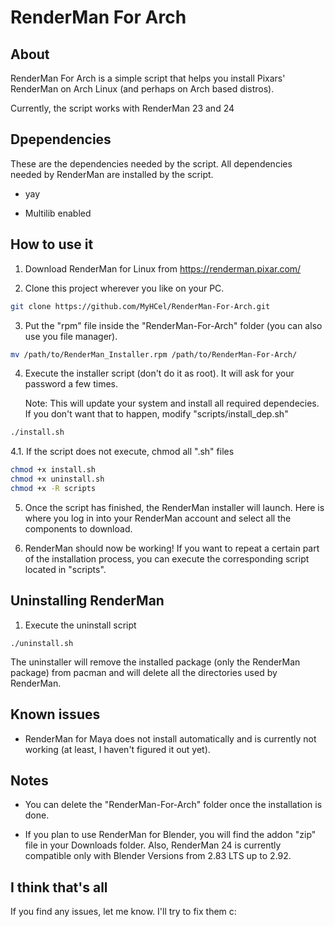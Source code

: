 # RenderMan For Arch

## About

RenderMan For Arch is a simple script that helps you install Pixars' RenderMan on Arch Linux (and perhaps on Arch based distros).

Currently, the script works with RenderMan 23 and 24

## Dpependencies

These are the dependencies needed by the script. All dependencies needed by RenderMan are installed by the script.

* yay

* Multilib enabled

## How to use it

1. Download RenderMan for Linux from https://renderman.pixar.com/

2. Clone this project wherever you like on your PC.

```bash
git clone https://github.com/MyHCel/RenderMan-For-Arch.git
```

3. Put the "rpm" file inside the "RenderMan-For-Arch" folder (you can also use you file manager).

```bash
mv /path/to/RenderMan_Installer.rpm /path/to/RenderMan-For-Arch/
```

4. Execute the installer script (don't do it as root). It will ask for your password a few times.

   Note: This will update your system and install all required dependecies. If you don't want that
   to happen, modify "scripts/install_dep.sh"

```bash
./install.sh
```

4.1. If the script does not execute, chmod all ".sh" files

```bash
chmod +x install.sh
chmod +x uninstall.sh
chmod +x -R scripts
```

5. Once the script has finished, the RenderMan installer will launch. Here is where you log in into
   your RenderMan account and select all the components to download.

6. RenderMan should now be working! If you want to repeat a certain part of the installation
   process, you can execute the corresponding script located in "scripts".

## Uninstalling RenderMan

1. Execute the uninstall script

```
./uninstall.sh
```

The uninstaller will remove the installed package (only the RenderMan package) from pacman and will delete all the directories used by RenderMan.

## Known issues

* RenderMan for Maya does not install automatically and is currently not working
  (at least, I haven't figured it out yet).

## Notes

* You can delete the "RenderMan-For-Arch" folder once the installation is done.

* If you plan to use RenderMan for Blender, you will find the addon "zip" file in your Downloads
  folder. Also, RenderMan 24 is currently compatible only with Blender Versions from 2.83 LTS up to 2.92.

## I think that's all

If you find any issues, let me know. I'll try to fix them  c:
